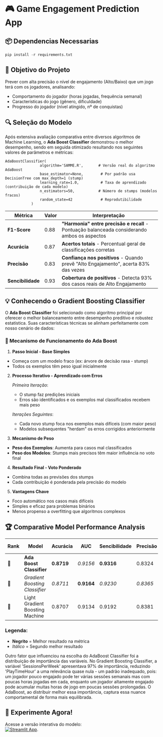 # 🎮 Game Engagement Prediction App

## 📦 Dependencias Necessarias

```python
pip install -r requirements.txt
```

## 🎯 Objetivo do Projeto
Prever com alta precisão o nível de engajamento (Alto/Baixo) que um jogo terá com os jogadores, analisando:

- Comportamento do jogador (horas jogadas, frequência semanal)
- Características do jogo (gênero, dificuldade)
- Progresso do jogador (nível atingido, nº de conquistas)

## 🔍 Seleção do Modelo

Após extensiva avaliação comparativa entre diversos algoritmos de Machine Learning, o **Ada Boost Classifier** demonstrou o melhor desempenho, sendo em seguida otimizado resultando nos seguintes valores de parâmetros e métricas:

```{python}
AdaBoostClassifier(
                algorithm='SAMME.R',       # Versão real do algoritmo AdaBoost
                base_estimator=None,        # Por padrão usa DecisionTree com max_depth=1 (stump)
                learning_rate=1.0,          # Taxa de aprendizado (contribuição de cada modelo)
                n_estimators=50,           # Número de stumps (modelos fracos)
                random_state=42             # Reprodutibilidade
            )
```
| Métrica       | Valor | Interpretação                                                                 |
|--------------|-------|-------------------------------------------------------------------------------|
| **F1-Score** | 0.88  | **"Harmonia" entre precisão e recall** - Pontuação balanceada considerando ambos os aspectos |
| **Acurácia** | 0.87  | **Acertos totais** - Percentual geral de classificações corretas              |
| **Precisão** | 0.83  | **Confiança nos positivos** - Quando prevê "Alto Engajamento", acerta 83% das vezes |
| **Sencibilidade**   | 0.93  | **Cobertura de positivos** - Detecta 93% dos casos reais de Alto Engajamento  |


## 💡 Conhecendo o Gradient Boosting Classifier

O **Ada Boost Classifier** foi selecionado como algoritmo principal por oferecer o melhor balanceamento entre desempenho preditivo e robustez estatística. Suas características técnicas se alinham perfeitamente com nosso cenário de dados:

### 🎯 Mecanismo de Funcionamento do Ada Boost

1. **Passo Inicial - Base Simples**
   
  - Começa com um modelo fraco (ex: árvore de decisão rasa - stump)
  - Todos os exemplos têm peso igual inicialmente

2. **Processo Iterativo - Aprendizado com Erros**
   
   *Primeira Iteração*:
     - O stump faz predições iniciais
     - Erros são identificados e os exemplos mal classificados recebem mais peso

   *Iterações Seguintes*:
     - Cada novo stump foca nos exemplos mais difíceis (com maior peso)
     - Modelos subsequentes "herdam" os erros corrigidos anteriormente

4. **Mecanismo de Peso**
   
  - **Peso dos Exemplos**: Aumenta para casos mal classificados
  - **Peso dos Modelos**: Stumps mais precisos têm maior influência no voto final

4. **Resultado Final - Voto Ponderado**
   
  - Combina todas as previsões dos stumps
  - Cada contribuição é ponderada pela precisão do modelo

5. **Vantagens Chave**
   
  - Foco automático nos casos mais difíceis
  - Simples e eficaz para problemas binários
  - Menos propenso a overfitting que algoritmos complexos
            
## 🏆 Comparative Model Performance Analysis

| Rank | Model                          | Acurácia    | AUC       | Sencibilidade    | Precisão | F1-Score   | Tempo de Treinamento|
|------|--------------------------------|-------------|-----------|------------------|-----------|------------|---------------|
| 🥇   | **Ada Boost Classifier**        |    **0.8719**	  |  *0.9156*	  |  	**0.9316**		     |  0.8324		  |  **0.8792**	  |  	0.6960
| 🥈   | *Gradient Boosting Classifier*	|    *0.8711*	  |  **0.9164**	  |  	*0.9230*	       |  	*0.8365*	  |  	*0.8776*	  |  	1.8600
| 🥉   | Light Gradient Boosting Machine|	  0.8707	  |  0.9134	  |  	0.9192	   	  |  0.8381		  |  **0.8767**	  |  	2.0800


### Legenda:
- **Negrito** = Melhor resultado na métrica
- *Itálico* = Segundo melhor resultado

Outro fator que influenciou na escolha do AdaBoost Classifier foi a distribuição de importância das variáveis. No Gradient Boosting Classifier, a variável 'SessionsPerWeek' apresentava 97% de importância, reduzindo 'PlayTimeHour' a uma relevância quase nula - um padrão inadequado, pois: um jogador pouco engajado pode ter várias sessões semanais mas com poucas horas jogadas em cada, enquanto um jogador altamente engajado pode acumular muitas horas de jogo em poucas sessões prolongadas. O AdaBoost, ao distribuir melhor essa importância, captura essa nuance comportamental de forma mais equilibrada.

## 🚀 Experimente Agora!
Acesse a versão interativa do modelo:  
[![Streamlit App](https://static.streamlit.io/badges/streamlit_badge_black_white.svg)](https://nivelengajamentojogo.streamlit.app).
